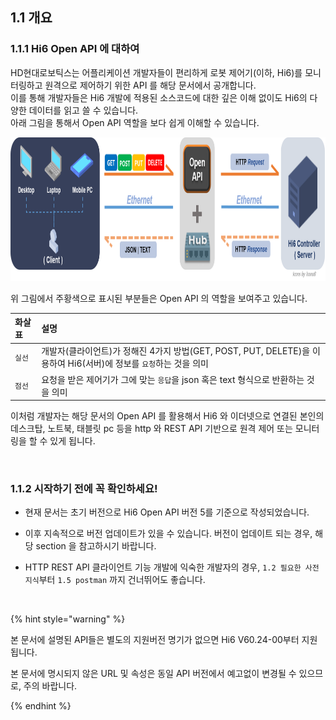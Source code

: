 ﻿## 1.1 개요


### 1.1.1 Hi6 Open API 에 대하여

HD현대로보틱스는 어플리케이션 개발자들이 편리하게 로봇 제어기(이하, Hi6)를 모니터링하고 원격으로 제어하기 위한 API 를 해당 문서에서 공개합니다.<br>
이를 통해 개발자들은 Hi6 개발에 적용된 소스코드에 대한 깊은 이해 없이도 Hi6의 다양한 데이터를 읽고 쓸 수 있습니다.<br>
아래 그림을 통해서 Open API 역할을 보다 쉽게 이해할 수 있습니다.


<img src="../../_assets/05_open_api_flow.png" height="230vh">

위 그림에서 주황색으로 표시된 부분들은 Open API 의 역할을 보여주고 있습니다.  

|화살표|설명|
|:---|:---|
|`실선`|개발자(클라이언트)가 정해진 4가지 방법(GET, POST, PUT, DELETE)을 이용하여 Hi6(서버)에 정보를 `요청`하는 것을 의미|
|`점선`|요청을 받은 제어기가 그에 맞는 `응답`을 json 혹은 text 형식으로 반환하는 것을 의미|

이처럼 개발자는 해당 문서의 Open API 를 활용해서 Hi6 와 이더넷으로 연결된 본인의 데스크탑, 노트북, 태블릿 pc 등을 http 와 REST API 기반으로 원격 제어 또는 모니터링을 할 수 있게 됩니다.


<br>


### 1.1.2 시작하기 전에 꼭 확인하세요!

* 현재 문서는 초기 버전으로 Hi6 Open API 버전 5를 기준으로 작성되었습니다.

* 이후 지속적으로 버전 업데이트가 있을 수 있습니다. 버전이 업데이트 되는 경우, 해당 section 을 참고하시기 바랍니다.

* HTTP REST API 클라이언트 기능 개발에 익숙한 개발자의 경우, `1.2 필요한 사전 지식`부터 `1.5 postman` 까지 건너뛰어도 좋습니다.


<br>


{% hint style="warning" %}

본 문서에 설명된 API들은 별도의 지원버전 명기가 없으면 Hi6 V60.24-00부터 지원됩니다.

본 문서에 명시되지 않은 URL 및 속성은 동일 API 버전에서 예고없이 변경될 수 있으므로, 주의 바랍니다.

{% endhint %}